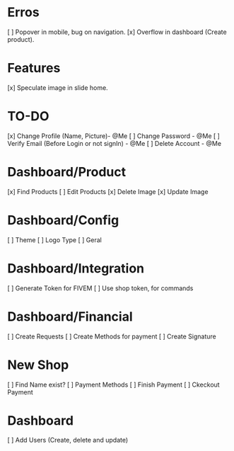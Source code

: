 # Erros
[ ] Popover in mobile, bug on navigation.
[x] Overflow in dashboard (Create product).

# Features
[x] Speculate image in slide home.

# TO-DO
[x] Change Profile (Name, Picture)- @Me
[ ] Change Password - @Me
[ ] Verify Email (Before Login or not signIn) - @Me
[ ] Delete Account - @Me

# Dashboard/Product
[x] Find Products
[ ] Edit Products
[x] Delete Image
[x] Update Image

# Dashboard/Config
[ ] Theme
[ ] Logo Type
[ ] Geral

# Dashboard/Integration
[ ] Generate Token for FIVEM
[ ] Use shop token, for commands

# Dashboard/Financial
[ ] Create Requests
[ ] Create Methods for payment
[ ] Create Signature

# New Shop
[ ] Find Name exist?
[ ] Payment Methods
[ ] Finish Payment
[ ] Ckeckout Payment

# Dashboard
[ ] Add Users (Create, delete and update)